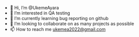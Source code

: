 - 👋 Hi, I’m @UkemeAyara
- 👀 I’m interested in QA testing
- 🌱 I’m currently learning bug reporting on github
- 💞️ I’m looking to collaborate on as many projects as possible
- 📫 How to reach me  ukemea2022@gmail.com

<!---
UkemeAyara/UkemeAyara is a ✨ special ✨ repository because its `README.md` (this file) appears on your GitHub profile.
You can click the Preview link to take a look at your changes.
--->
